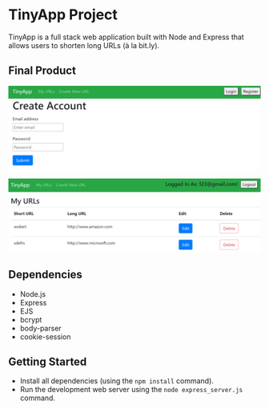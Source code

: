 # TinyApp Project

TinyApp is a full stack web application built with Node and Express that allows users to shorten long URLs (à la bit.ly).

## Final Product

!["registration page"](https://github.com/Allenzzp/tinyapp/blob/main/docs/tinyApp_register.png)

!["main(urls) page"](https://github.com/Allenzzp/tinyapp/blob/main/docs/tinyApp_urls.png)

## Dependencies

- Node.js
- Express
- EJS
- bcrypt
- body-parser
- cookie-session

## Getting Started

- Install all dependencies (using the `npm install` command).
- Run the development web server using the `node express_server.js` command.
